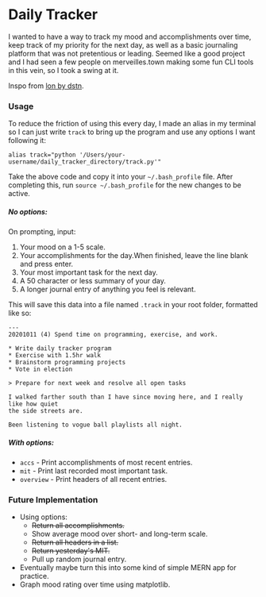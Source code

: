 # Daily Tracker

I wanted to have a way to track my mood and accomplishments over time, keep track of my priority for the next day, as well as a basic journaling platform that was not pretentious or leading. Seemed like a good project and I had seen a few people on merveilles.town making some fun CLI tools in this vein, so I took a swing at it.

Inspo from [lon by dstn](https://github.com/0xdstn/lon).

### Usage

To reduce the friction of using this every day, I made an alias in my terminal so I can just write `track` to bring up the program and use any options I want following it:

`alias track="python '/Users/your-username/daily_tracker_directory/track.py'"`

Take the above code and copy it into your `~/.bash_profile` file. After completing this, run `source ~/.bash_profile` for the new changes to be active.

##### No options:

On prompting, input:

1. Your mood on a 1-5 scale.
1. Your accomplishments for the day.When finished, leave the line blank and press enter.
1. Your most important task for the next day.
1. A 50 character or less summary of your day.
1. A longer journal entry of anything you feel is relevant.

This will save this data into a file named `.track` in your root folder, formatted like so:

```
---
20201011 (4) Spend time on programming, exercise, and work.

* Write daily tracker program
* Exercise with 1.5hr walk
* Brainstorm programming projects
* Vote in election

> Prepare for next week and resolve all open tasks

I walked farther south than I have since moving here, and I really like how quiet
the side streets are.

Been listening to vogue ball playlists all night.

```

##### With options:

* `accs` - Print accomplishments of most recent entries.
* `mit` - Print last recorded most important task.
* `overview` - Print headers of all recent entries.

### Future Implementation

* Using options:
    * ~~Return all accomplishments.~~
    * Show average mood over short- and long-term scale.
    * ~~Return all headers in a list.~~
    * ~~Return yesterday's MIT.~~
    * Pull up random journal entry.
* Eventually maybe turn this into some kind of simple MERN app for practice.
* Graph mood rating over time using matplotlib.
